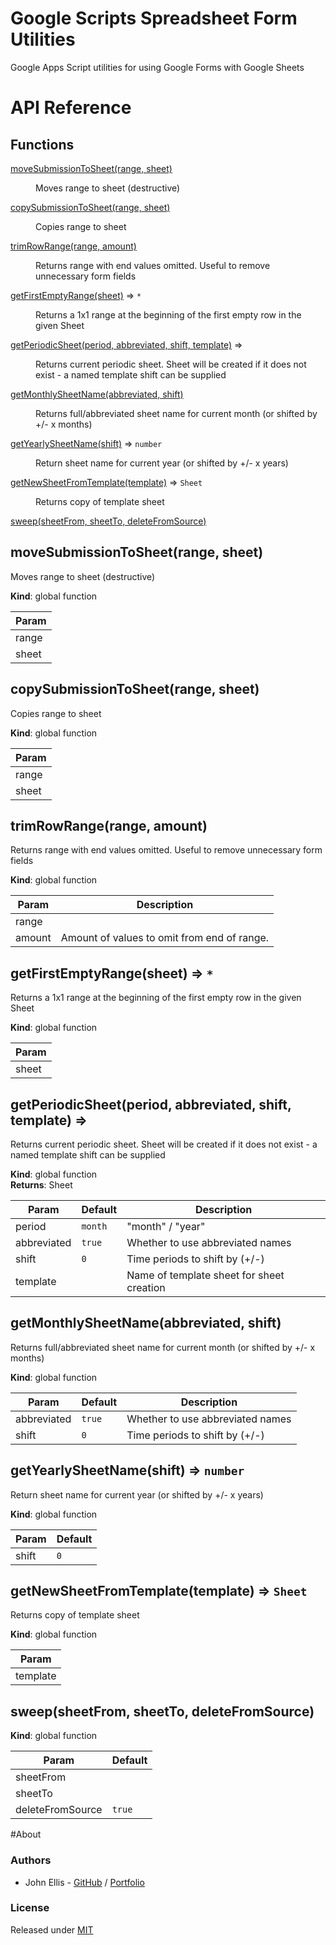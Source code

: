 # Google Scripts Spreadsheet Form Utilities
Google Apps Script utilities for using Google Forms with Google Sheets

# API Reference
## Functions

<dl>
<dt><a href="#moveSubmissionToSheet">moveSubmissionToSheet(range, sheet)</a></dt>
<dd><p>Moves range to sheet (destructive)</p>
</dd>
<dt><a href="#copySubmissionToSheet">copySubmissionToSheet(range, sheet)</a></dt>
<dd><p>Copies range to sheet</p>
</dd>
<dt><a href="#trimRowRange">trimRowRange(range, amount)</a></dt>
<dd><p>Returns range with end values omitted.
Useful to remove unnecessary form fields</p>
</dd>
<dt><a href="#getFirstEmptyRange">getFirstEmptyRange(sheet)</a> ⇒ <code>*</code></dt>
<dd><p>Returns a 1x1 range at the beginning of the first empty row in the given Sheet</p>
</dd>
<dt><a href="#getPeriodicSheet">getPeriodicSheet(period, abbreviated, shift, template)</a> ⇒</dt>
<dd><p>Returns current periodic sheet.
Sheet will be created if it does not exist - a named template shift can be supplied</p>
</dd>
<dt><a href="#getMonthlySheetName">getMonthlySheetName(abbreviated, shift)</a></dt>
<dd><p>Returns full/abbreviated sheet name for current month (or shifted by +/- x months)</p>
</dd>
<dt><a href="#getYearlySheetName">getYearlySheetName(shift)</a> ⇒ <code>number</code></dt>
<dd><p>Return sheet name for current year (or shifted by +/- x years)</p>
</dd>
<dt><a href="#getNewSheetFromTemplate">getNewSheetFromTemplate(template)</a> ⇒ <code>Sheet</code></dt>
<dd><p>Returns copy of template sheet</p>
</dd>
<dt><a href="#sweep">sweep(sheetFrom, sheetTo, deleteFromSource)</a></dt>
<dd></dd>
</dl>

<a name="moveSubmissionToSheet"></a>

## moveSubmissionToSheet(range, sheet)
Moves range to sheet (destructive)

**Kind**: global function  

| Param |
| --- |
| range | 
| sheet | 

<a name="copySubmissionToSheet"></a>

## copySubmissionToSheet(range, sheet)
Copies range to sheet

**Kind**: global function  

| Param |
| --- |
| range | 
| sheet | 

<a name="trimRowRange"></a>

## trimRowRange(range, amount)
Returns range with end values omitted.
Useful to remove unnecessary form fields

**Kind**: global function  

| Param | Description |
| --- | --- |
| range |  |
| amount | Amount of values to omit from end of range. |

<a name="getFirstEmptyRange"></a>

## getFirstEmptyRange(sheet) ⇒ <code>\*</code>
Returns a 1x1 range at the beginning of the first empty row in the given Sheet

**Kind**: global function  

| Param |
| --- |
| sheet | 

<a name="getPeriodicSheet"></a>

## getPeriodicSheet(period, abbreviated, shift, template) ⇒
Returns current periodic sheet.
Sheet will be created if it does not exist - a named template shift can be supplied

**Kind**: global function  
**Returns**: Sheet  

| Param | Default | Description |
| --- | --- | --- |
| period | <code>month</code> | "month" / "year" |
| abbreviated | <code>true</code> | Whether to use abbreviated names |
| shift | <code>0</code> | Time periods to shift by (+/-) |
| template | <code></code> | Name of template sheet for sheet creation |

<a name="getMonthlySheetName"></a>

## getMonthlySheetName(abbreviated, shift)
Returns full/abbreviated sheet name for current month (or shifted by +/- x months)

**Kind**: global function  

| Param | Default | Description |
| --- | --- | --- |
| abbreviated | <code>true</code> | Whether to use abbreviated names |
| shift | <code>0</code> | Time periods to shift by (+/-) |

<a name="getYearlySheetName"></a>

## getYearlySheetName(shift) ⇒ <code>number</code>
Return sheet name for current year (or shifted by +/- x years)

**Kind**: global function  

| Param | Default |
| --- | --- |
| shift | <code>0</code> | 

<a name="getNewSheetFromTemplate"></a>

## getNewSheetFromTemplate(template) ⇒ <code>Sheet</code>
Returns copy of template sheet

**Kind**: global function  

| Param |
| --- |
| template | 

<a name="sweep"></a>

## sweep(sheetFrom, sheetTo, deleteFromSource)
**Kind**: global function  

| Param | Default |
| --- | --- |
| sheetFrom |  | 
| sheetTo |  | 
| deleteFromSource | <code>true</code> | 


#About
### Authors
- John Ellis - [GitHub](https://github.com/johnellis0) / [Portfolio](https://johnellis.dev)

### License
Released under [MIT](/LICENSE)
